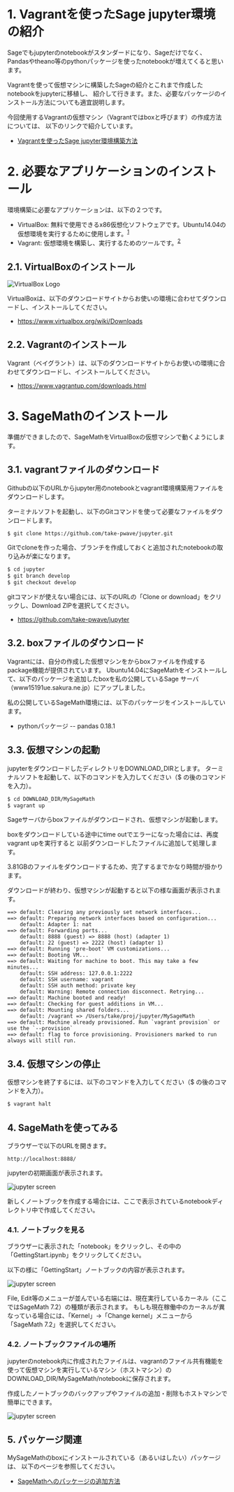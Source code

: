 # 1. Vagrantを使ったSage jupyter環境の紹介

Sageでもjupyterのnotebookがスタンダードになり、Sageだけでなく、
Pandasやtheano等のpythonパッケージを使ったnotebookが増えてくると思います。

Vagrantを使って仮想マシンに構築したSageの紹介とこれまで作成したnotebookをjupyterに移植し、
紹介して行きます。また、必要なパッケージのインストール方法についても適宜説明します。

今回使用するVagrantの仮想マシン（Vagrantではboxと呼びます）の作成方法については、
以下のリンクで紹介しています。

- [Vagrantを使ったSage jupyter環境構築方法](vagrant/ReadMe.md)

# 2. 必要なアプリケーションのインストール

環境構築に必要なアプリケーションは、以下の２つです。
- VirtualBox: 無料で使用できるx86仮想化ソフトウェアです。Ubuntu14.04の仮想環境を実行するために使用します。<sup>[1](#note1)</sup>
- Vagrant: 仮想環境を構築し、実行するためのツールです。<sup>[2](#note2)</sup>

## 2.1. VirtualBoxのインストール
![VirtualBox Logo](https://www.virtualbox.org/graphics/vbox_logo2_gradient.png "VirtualBox Logo")

VirtualBoxは、以下のダウンロードサイトからお使いの環境に合わせてダウンロードし、インストールしてください。
- https://www.virtualbox.org/wiki/Downloads


## 2.2. Vagrantのインストール

Vagrant（ベイグラント）は、以下のダウンロードサイトからお使いの環境に合わせてダウンロードし、インストールしてください。
- https://www.vagrantup.com/downloads.html

# 3. SageMathのインストール
準備ができましたので、SageMathをVirtualBoxの仮想マシンで動くようにします。

## 3.1. vagrantファイルのダウンロード
Githubの以下のURLからjupyter用のnotebookとvagrant環境構築用ファイルをダウンロードします。

ターミナルソフトを起動し、以下のGitコマンドを使って必要なファイルをダウンロードします。
```bash
$ git clone https://github.com/take-pwave/jupyter.git
```
Gitでcloneを作った場合、ブランチを作成しておくと追加されたnotebookの取り込みが楽になります。

```bash
$ cd jupyter
$ git branch develop
$ git checkout develop
```

gitコマンドが使えない場合には、以下のURLの「Clone or download」をクリックし、Download ZIPを選択してください。
- https://github.com/take-pwave/jupyter

## 3.2. boxファイルのダウンロード
Vagrantには、自分の作成した仮想マシンをからboxファイルを作成するpackage機能が提供されています。
Ubuntu14.04にSageMathをインストールして、以下のパッケージを追加したboxを私の公開しているSage
サーバ（www15191ue.sakura.ne.jp）にアップしました。

私の公開しているSageMath環境には、以下のパッケージをインストールしています。

- pythonパッケージ
-- pandas 0.18.1


## 3.3. 仮想マシンの起動
jupyterをダウンロードしたディレクトリをDOWNLOAD_DIRとします。
ターミナルソフトを起動して、以下のコマンドを入力してください（$ の後のコマンドを入力）。

```bash
$ cd DOWNLOAD_DIR/MySageMath
$ vagrant up
```

Sageサーバからboxファイルがダウンロードされ、仮想マシンが起動します。

boxをダウンロードしている途中にtime outでエラーになった場合には、再度vagrant upを実行すると
以前ダウンロードしたファイルに追加して処理します。

3.81GBのファイルをダウンロードするため、完了するまでかなり時間が掛かります。

ダウンロードが終わり、仮想マシンが起動すると以下の様な画面が表示されます。
```
==> default: Clearing any previously set network interfaces...
==> default: Preparing network interfaces based on configuration...
    default: Adapter 1: nat
==> default: Forwarding ports...
    default: 8888 (guest) => 8888 (host) (adapter 1)
    default: 22 (guest) => 2222 (host) (adapter 1)
==> default: Running 'pre-boot' VM customizations...
==> default: Booting VM...
==> default: Waiting for machine to boot. This may take a few minutes...
    default: SSH address: 127.0.0.1:2222
    default: SSH username: vagrant
    default: SSH auth method: private key
    default: Warning: Remote connection disconnect. Retrying...
==> default: Machine booted and ready!
==> default: Checking for guest additions in VM...
==> default: Mounting shared folders...
    default: /vagrant => /Users/take/proj/jupyter/MySageMath
==> default: Machine already provisioned. Run `vagrant provision` or use the `--provision`
==> default: flag to force provisioning. Provisioners marked to run always will still run.
```

## 3.4. 仮想マシンの停止
仮想マシンを終了するには、以下のコマンドを入力してください（$ の後のコマンドを入力）。

```bash
$ vagrant halt
```

## 4. SageMathを使ってみる
ブラウザーで以下のURLを開きます。
```
http://localhost:8888/
```

jupyterの初期画面が表示されます。

![jupyter screen](images/jupyter_screen.png)

新しくノートブックを作成する場合には、ここで表示されているnotebookディレクトリ中で作成してください。

### 4.1. ノートブックを見る
ブラウザーに表示された「notebook」をクリックし、その中の「GettingStart.ipynb」をクリックしてください。

以下の様に「GettingStart」ノートブックの内容が表示されます。

![jupyter screen](images/GettingStart_nb.png)

File, Edit等のメニューが並んでいる右端には、現在実行しているカーネル（ここではSageMath 7.2）の種類が表示されます。
もしも現在稼働中のカーネルが異なっている場合には、「Kernel」→「Change kernel」メニューから「SageMath 7.2」を選択してください。


### 4.2. ノートブックファイルの場所
jupyterのnotebook内に作成されたファイルは、vagrantのファイル共有機能を使って仮想マシンを実行しているマシン（ホストマシン）のDOWNLOAD_DIR/MySageMath/notebookに保存されます。

作成したノートブックのバックアップやファイルの追加・削除もホストマシンで簡単にできます。

![jupyter screen](images/notebook_dir.png)


## 5. パッケージ関連
MySageMathのboxにインストールされている（あるいはしたい）パッケージは、
以下のページを参照してください。

- [SageMathへのパッケージの追加方法](add_package_into_sage.md)
